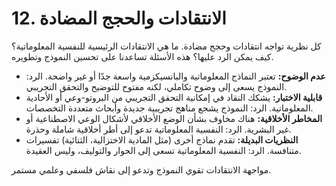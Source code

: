 # 12. الانتقادات والحجج المضادة

كل نظرية تواجه انتقادات وحجج مضادة. ما هي الانتقادات الرئيسية للنفسية المعلوماتية؟ كيف يمكن الرد عليها؟ هذه الأسئلة تساعدنا على تحسين النموذج وتطويره.

- **عدم الوضوح:** تعتبر النماذج المعلوماتية والبانسيكزمية واسعة جدًا أو غير واضحة. الرد: النموذج يسعى إلى وضوح تكاملي، لكنه مفتوح للتوضيح والتحقق التجريبي.
- **قابلية الاختبار:** يشكك النقاد في إمكانية التحقق التجريبي من البروتو-وعي أو الأحادية المعلوماتية. الرد: النموذج يشجع مناهج تجريبية جديدة وأبحاث متعددة التخصصات.
- **المخاطر الأخلاقية:** هناك مخاوف بشأن الوضع الأخلاقي لأشكال الوعي الاصطناعية أو غير البشرية. الرد: النفسية المعلوماتية تدعو إلى أطر أخلاقية شاملة وحذرة.
- **النظريات البديلة:** تقدم نماذج أخرى (مثل المادية الاختزالية، الثنائية) تفسيرات متنافسة. الرد: النفسية المعلوماتية تسعى إلى الحوار والتوليف، وليس العقيدة.

مواجهة الانتقادات تقوي النموذج وتدعو إلى نقاش فلسفي وعلمي مستمر.
